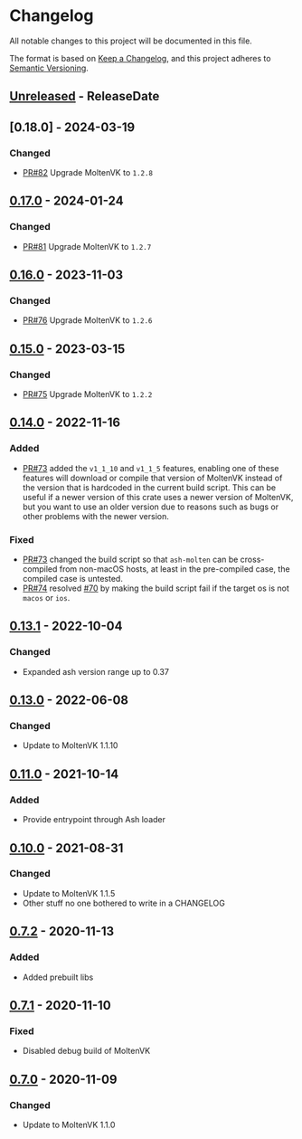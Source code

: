 <!-- markdownlint-disable blanks-around-headings blanks-around-lists no-duplicate-heading -->

# Changelog
All notable changes to this project will be documented in this file.

The format is based on [Keep a Changelog](https://keepachangelog.com/en/1.0.0/),
and this project adheres to [Semantic Versioning](https://semver.org/spec/v2.0.0.html).

<!-- next-header -->
## [Unreleased] - ReleaseDate

## [0.18.0] - 2024-03-19
### Changed
- [PR#82](https://github.com/EmbarkStudios/ash-molten/pull/82) Upgrade MoltenVK to `1.2.8`

## [0.17.0] - 2024-01-24
### Changed
- [PR#81](https://github.com/EmbarkStudios/ash-molten/pull/81) Upgrade MoltenVK to `1.2.7`

## [0.16.0] - 2023-11-03
### Changed
- [PR#76](https://github.com/EmbarkStudios/ash-molten/pull/76) Upgrade MoltenVK to `1.2.6`

## [0.15.0] - 2023-03-15
### Changed
- [PR#75](https://github.com/EmbarkStudios/ash-molten/pull/75) Upgrade MoltenVK to `1.2.2`

## [0.14.0] - 2022-11-16
### Added
- [PR#73](https://github.com/EmbarkStudios/ash-molten/pull/73) added the `v1_1_10` and `v1_1_5` features, enabling one of these features will download or compile that version of MoltenVK instead of the version that is hardcoded in the current build script. This can be useful if a newer version of this crate uses a newer version of MoltenVK, but you want to use an older version due to reasons such as bugs or other problems with the newer version.

### Fixed
- [PR#73](https://github.com/EmbarkStudios/ash-molten/pull/73) changed the build script so that `ash-molten` can be cross-compiled from non-macOS hosts, at least in the pre-compiled case, the compiled case is untested.
- [PR#74](https://github.com/EmbarkStudios/ash-molten/pull/74) resolved [#70](https://github.com/EmbarkStudios/ash-molten/issues/70) by making the build script fail if the target os is not `macos` or `ios`.

## [0.13.1] - 2022-10-04
### Changed
- Expanded ash version range up to 0.37

## [0.13.0] - 2022-06-08
### Changed
- Update to MoltenVK 1.1.10

## [0.11.0] - 2021-10-14
### Added
- Provide entrypoint through Ash loader

## [0.10.0] - 2021-08-31
### Changed
- Update to MoltenVK 1.1.5
- Other stuff no one bothered to write in a CHANGELOG

## [0.7.2] - 2020-11-13
### Added
- Added prebuilt libs

## [0.7.1] - 2020-11-10
### Fixed
- Disabled debug build of MoltenVK

## [0.7.0] - 2020-11-09
### Changed
- Update to MoltenVK 1.1.0

<!-- next-url -->
[Unreleased]: https://github.com/EmbarkStudios/ash-molten/compare/0.17.0...HEAD
[0.17.0]: https://github.com/EmbarkStudios/ash-molten/compare/0.16.0...0.17.0
[0.16.0]: https://github.com/EmbarkStudios/ash-molten/compare/0.15.0...0.16.0
[0.15.0]: https://github.com/EmbarkStudios/ash-molten/compare/0.14.0...0.15.0
[0.14.0]: https://github.com/EmbarkStudios/ash-molten/compare/v0.13.1+1.1.10...0.14.0
[0.13.1]: https://github.com/EmbarkStudios/ash-molten/compare/v0.13.0+1.1.10...v0.13.1+1.1.10
[0.13.0]: https://github.com/EmbarkStudios/ash-molten/compare/v0.11.0+1.1.5...v0.13.0+1.1.10
[0.11.0]: https://github.com/EmbarkStudios/ash-molten/compare/v0.10.0...v0.11.0+1.1.5
[0.10.0]: https://github.com/EmbarkStudios/ash-molten/compare/v0.7.2...v0.10.0
[0.7.2]: https://github.com/EmbarkStudios/ash-molten/compare/v0.7.1...v0.7.2
[0.7.1]: https://github.com/EmbarkStudios/ash-molten/compare/v0.7.0...v0.7.1
[0.7.0]: https://github.com/EmbarkStudios/ash-molten/releases/tag/v0.7.0

